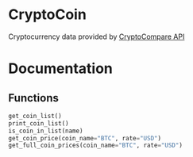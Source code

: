 # CryptoCoin

Cryptocurrency data provided by [CryptoCompare API](https://www.cryptocompare.com/api/)




# Documentation


## Functions


```python
get_coin_list()
print_coin_list()
is_coin_in_list(name)
get_coin_price(coin_name="BTC", rate="USD")
get_full_coin_prices(coin_name="BTC", rate="USD")
```



	


